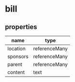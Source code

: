 # bill
## properties
|name|type|
|---|---|
|location   |referenceMany|
|sponsors   |referenceMany|
|parent     |referenceMany|
|content    |text|
